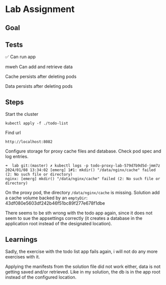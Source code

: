 # Lab Assignment

## Goal

## Tests

✅ Can run app

mweh Can add and retrieve data

Cache persists after deleting pods

Data persists after deleting pods

## Steps

Start the cluster

    kubectl apply -f ./todo-list

Find url

    http://localhost:8082

Configure storage for proxy cache files and database. Check pod spec and log entries.

    ➜  lab git:(master) ✗ kubectl logs -p todo-proxy-lab-579d7b9d5d-jmm7z
    2024/01/08 13:34:02 [emerg] 1#1: mkdir() "/data/nginx/cache" failed (2: No such file or directory)
    nginx: [emerg] mkdir() "/data/nginx/cache" failed (2: No such file or directory)

On the proxy pod, the directory `/data/nginx/cache` is missing.
Solution add a cache volume backed by an `emptyDir`: 43df080e5603df242b46f51bc89f277e678f1dbe

There seems to be sth wrong with the todo app again, since it does not seem to sue the appsettings correctly (it creates a database in the application root instead of the designated location).

## Learnings

Sadly, the exercise with the todo list app fails again, i will not do any more exercises with it.

Applying the manifests from the solution file did not work either, data is not getting saved and/or retrieved.
Like in my solution, the db is in the app root instead of the configured location.